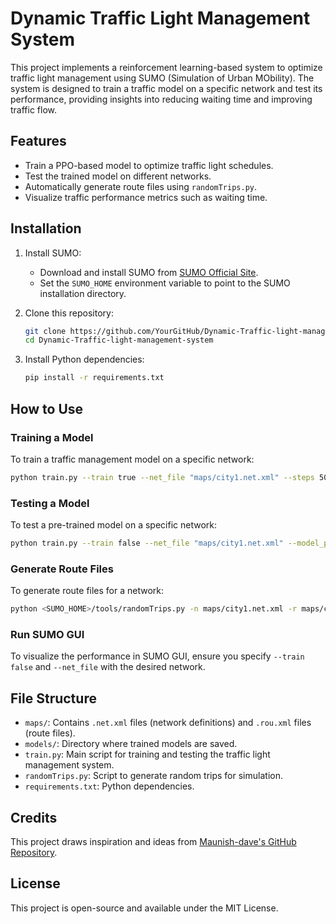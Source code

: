 
# Dynamic Traffic Light Management System

This project implements a reinforcement learning-based system to optimize traffic light management using SUMO (Simulation of Urban MObility). The system is designed to train a traffic model on a specific network and test its performance, providing insights into reducing waiting time and improving traffic flow.

## Features

- Train a PPO-based model to optimize traffic light schedules.
- Test the trained model on different networks.
- Automatically generate route files using `randomTrips.py`.
- Visualize traffic performance metrics such as waiting time.

## Installation

1. Install SUMO:
   - Download and install SUMO from [SUMO Official Site](https://sumo.dlr.de/docs/Downloads.php).
   - Set the `SUMO_HOME` environment variable to point to the SUMO installation directory.

2. Clone this repository:
   ```bash
   git clone https://github.com/YourGitHub/Dynamic-Traffic-light-management-system.git
   cd Dynamic-Traffic-light-management-system
   ```

3. Install Python dependencies:
   ```bash
   pip install -r requirements.txt
   ```

## How to Use

### Training a Model

To train a traffic management model on a specific network:
```bash
python train.py --train true --net_file "maps/city1.net.xml" --steps 500 --epochs 10
```

### Testing a Model

To test a pre-trained model on a specific network:
```bash
python train.py --train false --net_file "maps/city1.net.xml" --model_path "models/traffic_model_city1.pth"
```

### Generate Route Files

To generate route files for a network:
```bash
python <SUMO_HOME>/tools/randomTrips.py -n maps/city1.net.xml -r maps/city1.rou.xml
```

### Run SUMO GUI

To visualize the performance in SUMO GUI, ensure you specify `--train false` and `--net_file` with the desired network.

## File Structure

- `maps/`: Contains `.net.xml` files (network definitions) and `.rou.xml` files (route files).
- `models/`: Directory where trained models are saved.
- `train.py`: Main script for training and testing the traffic light management system.
- `randomTrips.py`: Script to generate random trips for simulation.
- `requirements.txt`: Python dependencies.

## Credits

This project draws inspiration and ideas from [Maunish-dave's GitHub Repository](https://github.com/Maunish-dave/Dynamic-Traffic-light-management-system/tree/main).

## License

This project is open-source and available under the MIT License.

